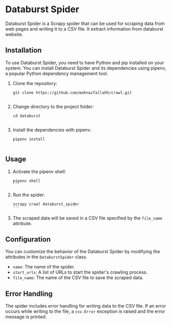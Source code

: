 # Databurst Spider

Databurst Spider is a Scrapy spider that can be used for scraping data from web pages and writing it to a CSV file. It extract information from databurst website.

## Installation

To use Databurst Spider, you need to have Python and pip installed on your system. You can install Databurst Spider and its dependencies using pipenv, a popular Python dependency management tool.

1. Clone the repository:

   ````shell
   git clone https://github.com/mahnazfallahh/crawl.git
   

2. Change directory to the project folder:

   ````shell
   cd databurst
   

3. Install the dependencies with pipenv:

   ````shell
   pipenv install
   

## Usage

1. Activate the pipenv shell:

   ````shell
   pipenv shell
   ```

2. Run the spider:

   ````shell
   scrapy crawl databurst_spider
   ```

3. The scraped data will be saved in a CSV file specified by the `file_name` attribute.

## Configuration

You can customize the behavior of the Databurst Spider by modifying the attributes in the `DataburstSpider` class.

- `name`: The name of the spider.
- `start_urls`: A list of URLs to start the spider's crawling process.
- `file_name`: The name of the CSV file to save the scraped data.

## Error Handling

The spider includes error handling for writing data to the CSV file. If an error occurs while writing to the file, a `csv.Error` exception is raised and the error message is printed.


